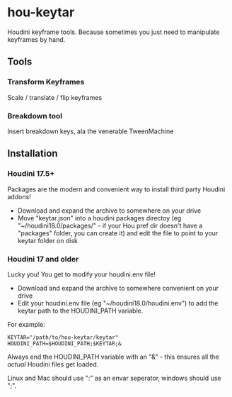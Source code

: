 # hou-keytar
Houdini keyframe tools. Because sometimes you just need to manipulate keyframes by hand.


## Tools
### Transform Keyframes
Scale / translate / flip keyframes

### Breakdown tool
Insert breakdown keys, ala the venerable TweenMachine

## Installation

### Houdini 17.5+
Packages are the modern and convenient way to install third party Houdini addons!
* Download and expand the archive to somewhere on your drive
* Move "keytar.json" into a houdini packages directoy (eg "~/houdini18.0/packages/" - if your Hou pref dir doesn't have
a "packages" folder, you can create it)
and edit the file to point to your keytar folder on disk

### Houdini 17 and older
Lucky you! You get to modify your houdini.env file!
* Download and expand the archive to somewhere convenient on your drive
* Edit your houdini.env file (eg "~/houdini18.0/houdini.env") to add the keytar path to the HOUDINI_PATH variable.

For example:

```
KEYTAR="/path/to/hou-keytar/keytar"
HOUDINI_PATH=$HOUDINI_PATH;$KEYTAR;&
```

Always end the HOUDINI_PATH variable with an "&" - this ensures all the *actual* Houdini files get loaded.

Linux and Mac should use ":" as an envar seperator, windows should use ";".
